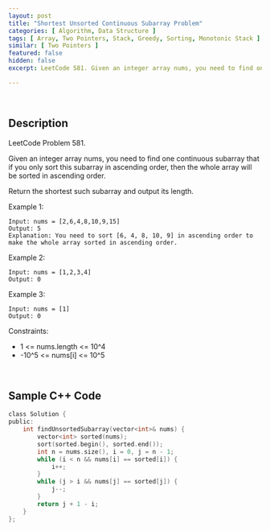 ```yaml
---
layout: post
title: "Shortest Unsorted Continuous Subarray Problem"
categories: [ Algorithm, Data Structure ]
tags: [ Array, Two Pointers, Stack, Greedy, Sorting, Monotonic Stack ]
similar: [ Two Pointers ]
featured: false
hidden: false
excerpt: LeetCode 581. Given an integer array nums, you need to find one continuous subarray that if you only sort this subarray in ascending order, then the whole array will be sorted in ascending order.

---
```


<br />

## Description

LeetCode Problem 581.

Given an integer array nums, you need to find one continuous subarray that if you only sort this subarray in ascending order, then the whole array will be sorted in ascending order.

Return the shortest such subarray and output its length.

Example 1:
```
Input: nums = [2,6,4,8,10,9,15]
Output: 5
Explanation: You need to sort [6, 4, 8, 10, 9] in ascending order to make the whole array sorted in ascending order.
```

Example 2:
```
Input: nums = [1,2,3,4]
Output: 0
```

Example 3:
```
Input: nums = [1]
Output: 0
```

Constraints:
* 1 <= nums.length <= 10^4
* -10^5 <= nums[i] <= 10^5

<br />

## Sample C++ Code


```c
class Solution {
public:
    int findUnsortedSubarray(vector<int>& nums) {
        vector<int> sorted(nums);
        sort(sorted.begin(), sorted.end());
        int n = nums.size(), i = 0, j = n - 1;
        while (i < n && nums[i] == sorted[i]) {
            i++;
        }
        while (j > i && nums[j] == sorted[j]) {
            j--;
        }
        return j + 1 - i;
    }
};
```



